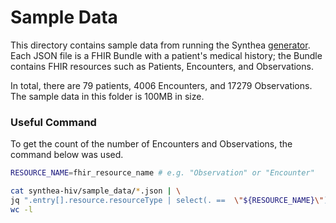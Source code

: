 # Sample Data

This directory contains sample data from running the Synthea
[generator](../generator). Each JSON file is a FHIR Bundle with a patient's
medical history; the Bundle contains FHIR resources such as Patients,
Encounters, and Observations.

In total, there are 79 patients, 4006 Encounters, and 17279 Observations. The
sample data in this folder is 100MB in size.


### Useful Command

To get the count of the number of Encounters and Observations, the command below
was used. 

```bash
RESOURCE_NAME=fhir_resource_name # e.g. "Observation" or "Encounter" 

cat synthea-hiv/sample_data/*.json | \
jq ".entry[].resource.resourceType | select(. ==  \"${RESOURCE_NAME}\")"| \
wc -l
```